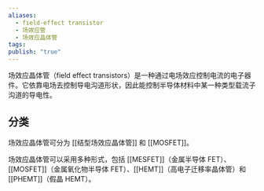 ```yaml
---
aliases:
  - field-effect transistor
  - 场效应管
  - 场效应晶体管
tags: 
publish: "true"
---
```

场效应晶体管（field effect transistors）是一种通过电场效应控制电流的电子器件。它依靠电场去控制导电沟道形状，因此能控制半导体材料中某一种类型载流子沟道的导电性。

## 分类

场效应晶体管可分为 [[结型场效应晶体管]] 和 [[MOSFET]]。

场效应晶体管可以采用多种形式，包括 [[MESFET]]（金属半导体 FET）、[[MOSFET]]（金属氧化物半导体 FET）、[[HEMT]]（高电子迁移率晶体管）和 [[PHEMT]]（假晶 HEMT）。

